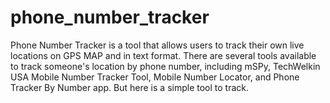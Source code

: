 # phone_number_tracker
Phone Number Tracker is a tool that allows users to track their own live locations on GPS MAP and in text format. There are several tools available to track someone's location by phone number, including mSPy, TechWelkin USA Mobile Number Tracker Tool, Mobile Number Locator, and Phone Tracker By Number app. But here is a simple tool to track.

